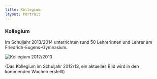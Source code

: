 ```yaml
---
title: Kollegium
layout: Portrait
---
```


<h3>
  Kollegium
</h3>
<p>
  Im Schuljahr 2013/2014 unterrichten rund 50 Lehrerinnen und Lehrer am Friedrich-Eugens-Gymnasium.
</p>
<img class="img-thumbnail" src="http://www.feg-stuttgart.de/bilder/k12.jpg" alt="Kollegium 2012/2013">
<br>
<p>
  (Das Kollegium im Schuljahr 2012/13, ein aktuelles Bild wird in den kommenden Wochen erstellt)
</p>
